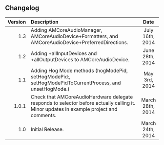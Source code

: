 ## Changelog

| Version       | Description   | Date     |
| -------------:|:------------- |:--------:|
| 1.3           | Adding AMCoreAudioManager, AMCoreAudioDevice+Formatters, and AMCoreAudioDevice+PreferredDirections. | July 16th, 2014|
| 1.2           | Adding +allInputDevices and +allOutputDevices to AMCoreAudioDevice. | June 28th, 2014|
| 1.1           | Adding Hog Mode methods (hogModePid, setHogModePid:, setHogModePidToCurrentProcess, and unsetHogMode.) | May 3rd, 2014|
| 1.0.1         | Check that AMCoreAudioHardware delegate responds to selector before actually calling it.<br>Minor updates in example project and comments. | March 28th, 2014|
| 1.0           | Initial Release. | March 24th, 2014|
